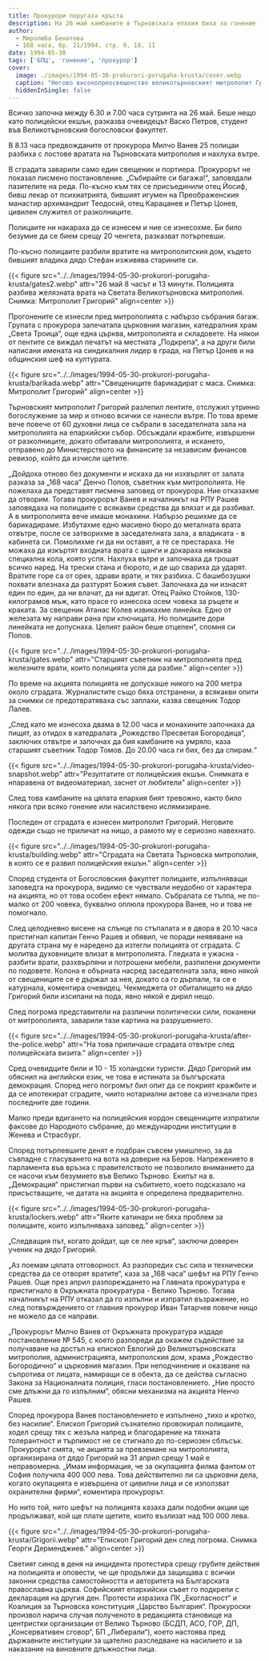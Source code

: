 ```yaml
---
title: Прокурори поругаха кръста
description: На 26 май камбаните в Търновската епахия биха за гонение - като при падането под туско робство и насилственото обръщане в исляма. Прокурорски произвол доведе до погром в Светата митрополия. Полицаи трошиха мебели, влачиха владиката дядо Григорий като чувал, посегнаха дори на майка-игумения Юстина.
author: 
  - Миролюба Бенатова
  - 168 часа, бр. 21/1994, стр. 9, 10, 11
date: 1994-05-30
tags: ['БПЦ', 'гонение', 'прокурор']
cover:
  image: ./images/1994-05-30-prokurori-porugaha-krusta/cover.webp
  caption: "Негово високопреосвещенство великотърновският митрополит Григорий снимал нахлуването на полицията сам със собствения си фотоапарат."
  hiddenInSingle: false
---
```


Всичко започна между 6.30 и 7.00 часа сутринта на 26 май. Беше нещо като полицейски екшън, разказва очевидецът Васко Петров, студент във Великотърновския богословски факултет.

В 8.13 часа предвожданите от прокурора Милчо Ванев 25 полицаи разбиха с лостове вратата на Търновската митрополия и нахлуха вътре.

В сградата заварили само един свещеник и портиера. Прокурорът не показал писмено постановление. „Събирайте си багажа!“, заповядали пазителите на реда. По-късно към тях се присъединили отец Йосиф, бивш лекар от психиатрията, бившият игумен на Преображенския манастир архимандрит Теодосий, отец Карацанев и Петър Цонев, цивилен служител от разколниците.

Полицаите ни накараха да се изнесем и ние се изнесохме. Би било безумие да се бием срещу 20 ченгета, разказват потърпевши.

По-късно полицаите разбили вратите на митрополитския дом, където бившият владика дядо Стефан изживява старините си.

{{< figure src="../../images/1994-05-30-prokurori-porugaha-krusta/gates2.webp" attr="26 май 8 часът и 13 минути. Полицията разбива желязната врата на Светата Великотърновска митрополия. Снимка: Митрополит Григорий" align=center >}}

Прогонените се изнесли пред митрополията с набързо събрания багаж. Групата с прокурора запечатала църковния магазин, катедралния храм „Света Троица“, още една църква, митрополията и складовете. На някои от лентите се виждал печатът на местната „Подкрепа“, а на други били написани имената на синдикалния лидер в града, на Петър Цонев и на общинския шеф на културата.

{{< figure src="../../images/1994-05-30-prokurori-porugaha-krusta/barikada.webp" attr="Свещениците барикадират с маса. Снимка: Митрополит Григорий" align=center >}}

Търновският митрополит Григорий разлепил лентите, отслужил утринно богослужение за мир и отново всички се нанесли вътре. По това време вече повече от 60 духовни лица се събрали в заседателната зала на митрополията на епархийски събор. Обсъждали кражбите, извършени от разколниците, докато обитавали митрополията, и искането, отправено до Министерството на финансите за независим финансов ревизор, който да изчисли щетите.

„Дойдоха отново без документи и искаха да ни изхвърлят от залата разказа за „168 часа“ Денчо Попов, съветник към митрополията. Не пожелаха да представят писмена заповед от прокурора. Ние отказахме да отворим. Тогава прокурорът Ванев и началникът на РПУ Рашев заповядаха на полицаите с всякакви средства да влязат и да разбиват. А в митрополията вече имаше монахини. Набързо решихме да се барикадираме. Избутахме едно масивно бюро до металната врата отвътре, после се затворихме в заседателната зала, а владиката - в кабинета си. Помолихме ги да ни оставят, а те се престараха. Не можаха да изкъртят входната врата с щанги и докараха някаква специална кола, която успя. Нахлуха вътре и започнаха да трошат всичко наред. На трески стана и бюрото, и де що свариха да ударят. Вратите горе са от орех, здрави врати, и тях разбиха. С башибозушки похвати влезнаха да разтурят Божия съвет. Започнаха да ни изнасят един по един, да ни влачат, да ни вдигат. Отец Райко Стойков, 130-килограмов мъж, като прасе го изнесоха осем човека за ръцете и краката. За свещеник Атанас Колев извикахме линейка. Едно от железата му направи рана при ключицата. Но полицаите дори линейката не допуснаха. Целият район беше отцепен“, спомня си Попов.

{{< figure src="../../images/1994-05-30-prokurori-porugaha-krusta/gates.webp" attr="Старшият съветник на митрополията пред железните врати, които полицията успя да разбие." align=center >}}

По време на акцията полицията не допускаше никого на 200 метра около сградата. Журналистите също бяха отстранени, а всякакви опити за снимки се предотвратяваха със заплахи, казва свещеник Тодор Лалев.

„След като ме изнесоха двама в 12.00 часа и монахините започнаха да пищят, аз отидох в катедралата „Рожедство Пресветая Богородица“, заключих отвътре и започнах да бия камбаните на умряло, каза старшият съветник Тодор Томов. До 20.00 часа ги бих, без да спирам.“

{{< figure src="../../images/1994-05-30-prokurori-porugaha-krusta/video-snapshot.webp" attr="Резултатите от полицейския екшън. Снимката е нпаравена от видеоматериал, заснет от любители" align=center >}}

След това камбаните на цялата епархия бият тревожно, както било някога при всяко гонение или насилствено ислямизиране.

Последен от сградата е изнесен митрополит Григорий. Неговите одежди също не приличат на нищо, а рамото му е сериозно навехнато.

{{< figure src="../../images/1994-05-30-prokurori-porugaha-krusta/building.webp" attr="Сградата на Светата Търновска митрополия, в която се е развил полицейския екшън." align=center >}}

Според студента от Богословския факултет полицаите, изпълняващи заповедта на прокурора, видимо се чувствали неудобно от характера на акцията, но от това особен ефект нямало. Събралата се тълпа, не по-малко от 200 човека, буквално оплюла прокурора Ванев, но и това не помогнало.

След целодневно висене на слънце по стъпалата и в двора в 20.10 часа пристигнал капитан Генчо Рашев и обявил, че поради неявяване на другата страна му е наредено да изтегли полицията от сградата. С молитва духовниците влизат в митрополията. Гледката е ужасна - разбити врати,  разхвърляни и потрошени мебели, разпилени документи по подовете. Колона е обърната насред заседателната зала, явно някой от свещениците се е държал за нея, докато са го дърпали, та се е катурнала, коментира очевидец. Чекмеджета от обиталището на дядо Григорий били изсипани на пода, явно някой е дирил нещо.

След погрома представители на различни политически сили, поканени от митрополията, заварили тази картина на разрушението.

{{< figure src="../../images/1994-05-30-prokurori-porugaha-krusta/after-the-police.webp" attr="На това приличаше сградата отвътре след полицейската визита." align=center >}}

Сред очевидците били и 10 - 15 холандски туристи. Дядо Григорий им обяснил на английски език, че това е истината за бългърската демокрация. Според него погромът бил опит да се покрият кражбите и да се ипотекират сградите, чиито нотариални актове са изчезнали през последните две години.

Малко преди вдигането на полицейския кордон свещениците изпратили факсове до Народното събрание, до международни институции в Женева и Страсбург.

Според потърпевшите денят е подбран съвсем умишлено, за да съвпадне с гласуването на вота на доверие на Беров. Напрежението в парламента във връзка с правителството не позволило вниманието да се насочи към безумието във Велико Търново. Екипът на в. „Демокрация“ пристигнал първи на събитието, което подсказало на присъстващите, че датата на акцията е определена предварително.

{{< figure src="../../images/1994-05-30-prokurori-porugaha-krusta/lockers.webp" attr="Яките катинари не бяха проблем за полицаите, които изпълняваха заповед." align=center >}}

„Следващия път, когато дойдат, ще се лее кръв“, заключи доверен ученик на дядо Григорий.

„Аз поемам цялата отговорност. Аз разпоредих със сила и технически средства да се отворят вратите“, каза за „168 часа“ шефът на РПУ Генчо Рашев. Още през април разпореждането на Главната прокуратура е пристигнало в Окръжната прокуратура - Велико Търново. Тогава началникът на РПУ отказал да го изпълни и изпратил възражение, но след потвърждението от главния прокурор Иван Татарчев повече нищо не можело да се направи.

„Прокурорът Милчо Ванев от Окръжната прокуратура издаде постановление № 545, с което разпореди да окажем съдействие за получаване на достъп на епископ Евлогий до Великотърновската митрополия, администрацията, митрополския дом, храма „Рождество Богородично“ и църковния магазин. При неподчинение и оказване на съпротива от лицата, намиращи се в обекта, да се действа съгласно Закона за Националната полиция, гласи постановлението. „Ние просто сме длъжни да го изпълним“, обясни механизма на акцията Ненчо Рашев.

Според прокурора Ванев постановлението е изпълнено „тихо и кротко, без насилие“. Епископ Григорий съзнателно провокирал полицаите, ходел срещу тях с жезъла напред и благодарение на тяхната толерантност и търпимост не се стигнало до по-сериозен сблъсък. Прокурорът смята, че акцията за превземане на митрополията, организирана от дядо Григорий на 31 април срещу 1 май е неправомерна. „Имам информация, че за окупацията филма фантом от София получила 400 000 лева. Това действително ли са църковни дела, когато окупацията е извършена от цивилни лица и се използват охранителни фирми“, коментира прокурорът.

Но нито той, нито шефът на полицията казаха дали подобни акции ще продължават, кой ще плати щетите, които възлизат над 100 000 лева.

{{< figure src="../../images/1994-05-30-prokurori-porugaha-krusta/Grigorii.webp" attr="Епископ Григорий ден след погрома. Снимка Георги Дерменджиев." align=center >}}

Светият синод в деня на инцидента протестира срещу грубите действия на полицията и оповести, че ще продължи да защищава с всички законни средства самостойността и авторитета на Българската православна църква. Софийският епархийски съвет го подкрепи с декларация на другия ден. Протести изразиха ПК „Екогласност“ и Коалиция за Търновска конституция „Царство България“. Прокуроски произвол нарича случая полученото в редакцията становище на центристки организации от Велико Търново (БСДП, АСО, ГОР, ДП, „Консервативен сговор“, БП „Либерали“), което настоява пред държавните институции за щателно разследване на насилието и за наказание на виновните длъжностни лица.
